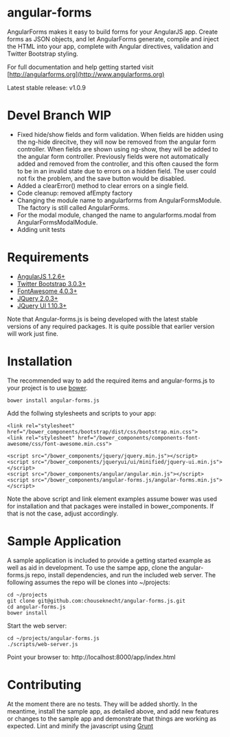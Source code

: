 angular-forms
=============

AngularForms makes it easy to build forms for your AngularJS app. Create forms as JSON objects, and let AngularForms generate, compile and inject
the HTML into your app, complete with Angular directives, validation and Twitter Bootstrap styling.

For full documentation and help getting started visit [http://angularforms.org](http://www.angularforms.org)

Latest stable release: v1.0.9

Devel Branch WIP
================
* Fixed hide/show fields and form validation. When fields are hidden using the ng-hide direcitve, they will now be removed from the angular form controller. When fields are shown using ng-show, they will be added to the angular form controller. Previously fields were not automatically added and removed from the controller, and this often caused the form to be in an invalid state due to errors on a hidden field. The user could not fix the problem, and the save button would be disabled.
* Added a clearError() method to clear errors on a single field.
* Code cleanup: removed afEmpty factory
* Changing the module name to angularforms from AngularFormsModule. The factory is still called AngularForms.
* For the modal module, changed the name  to angularforms.modal from AngularFormsModalModule.
* Adding unit tests

Requirements
============

* [AngularJS 1.2.6+](http://www.angularjs.org)
* [Twitter Bootstrap 3.0.3+](http://www.getbootstrap.com)
* [FontAwesome 4.0.3+](http://www.fontawesome.io)
* [JQuery 2.0.3+](http://www.jqueryui.com)
* [JQuery UI 1.10.3+](http://www.jqueryui.com)

Note that Angular-forms.js is being developed with the latest stable versions of any required packages. It is quite possible that earlier version will work just fine.

Installation
============

The recommended way to add the required items and angular-forms.js to your project is to use [bower](http://www.bower.io).

    bower install angular-forms.js

Add the follwing stylesheets and scripts to your app:

    <link rel="stylesheet" href="/bower_components/bootstrap/dist/css/bootstrap.min.css">
    <link rel="stylesheet" href="/bower_components/components-font-awesome/css/font-awesome.min.css">

    <script src="/bower_components/jquery/jquery.min.js"></script>
    <script src="/bower_components/jqueryui/ui/minified/jquery-ui.min.js"></script>
    <script src="/bower_components/angular/angular.min.js"></script>
    <script src="/bower_components/angular-forms.js/angular-forms.min.js"></script>

Note the above script and link element examples assume bower was used for installation and that packages were installed in bower_components. If that is not the case, adjust accordingly.

Sample Application
==================

A sample application is included to provide a getting started example as well as aid in development. To use the sampe app, clone the angular-forms.js repo, install dependencies, and run the included web server. The following assumes the repo will be clones into ~/projects:

    cd ~/projects
    git clone git@github.com:chouseknecht/angular-forms.js.git
    cd angular-forms.js
    bower install

Start the web server:

    cd ~/projects/angular-forms.js
    ./scripts/web-server.js

Point your browser to: http://localhost:8000/app/index.html

Contributing
============

At the moment there are no tests. They will be added shortly. In the meantime, install the sample app, as detailed above, and add new features or changes to the sample app and demonstrate that things are working as expected. Lint and minify the javascript using [Grunt](http://gruntjs.com)

